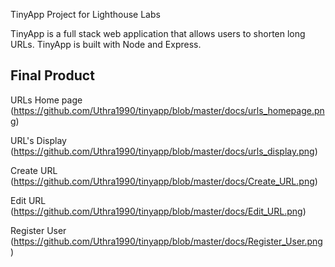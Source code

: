 TinyApp Project for Lighthouse Labs

TinyApp is a full stack web application that allows users to shorten long URLs. TinyApp is built with Node and Express.

## Final Product

URLs Home page
(https://github.com/Uthra1990/tinyapp/blob/master/docs/urls_homepage.png)

URL's Display
(https://github.com/Uthra1990/tinyapp/blob/master/docs/urls_display.png)

Create URL
(https://github.com/Uthra1990/tinyapp/blob/master/docs/Create_URL.png)

Edit URL
(https://github.com/Uthra1990/tinyapp/blob/master/docs/Edit_URL.png)

Register User
(https://github.com/Uthra1990/tinyapp/blob/master/docs/Register_User.png)




